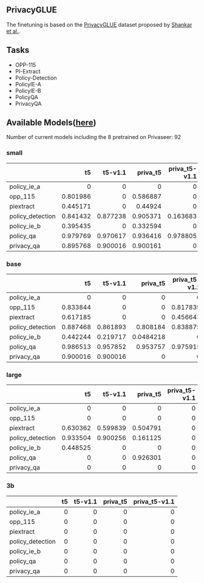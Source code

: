 ## PrivacyGLUE

The finetuning is based on the [PrivacyGLUE](https://github.com/infsys-lab/privacy-glue) dataset proposed by [Shankar et al.](https://www.mdpi.com/2076-3417/13/6/3701).


## Tasks

- OPP-115
- PI-Extract
- Policy-Detection
- PolicyIE-A
- PolicyIE-B
- PolicyQA
- PrivacyQA

## Available Models([here](https://huggingface.co/alzoubi36))


Number of current models including the 8 pretrained on Privaseer: 92

### small


|                   |       t5 |   t5-v1.1 |   priva_t5 |   priva_t5-v1.1 |
|:------------------|---------:|----------:|-----------:|----------------:|
| policy\_ie\_a     | 0        |  0        |   0        |        0        |
| opp\_115          | 0.801986 |  0        |   0.586887 |        0        |
| piextract         | 0.445171 |  0        |   0.44924  |        0        |
| policy\_detection | 0.841432 |  0.877238 |   0.905371 |        0.163683 |
| policy\_ie\_b     | 0.395435 |  0        |   0.332594 |        0        |
| policy\_qa        | 0.979769 |  0.970617 |   0.936416 |        0.978805 |
| privacy\_qa       | 0.895768 |  0.900016 |   0.900161 |        0        |
 

### base


|                   |       t5 |   t5-v1.1 |   priva_t5 |   priva_t5-v1.1 |
|:------------------|---------:|----------:|-----------:|----------------:|
| policy\_ie\_a     | 0        |  0        |  0         |        0        |
| opp\_115          | 0.833844 |  0        |  0         |        0.817839 |
| piextract         | 0.617185 |  0        |  0         |        0.456643 |
| policy\_detection | 0.887468 |  0.861893 |  0.808184  |        0.838875 |
| policy\_ie\_b     | 0.442244 |  0.219717 |  0.0484218 |        0        |
| policy\_qa        | 0.986513 |  0.957852 |  0.953757  |        0.975915 |
| privacy\_qa       | 0.900016 |  0.900016 |  0         |        0        |
 

### large


|                   |       t5 |   t5-v1.1 |   priva_t5 |   priva_t5-v1.1 |
|:------------------|---------:|----------:|-----------:|----------------:|
| policy\_ie\_a     | 0        |  0        |   0        |               0 |
| opp\_115          | 0        |  0        |   0        |               0 |
| piextract         | 0.630362 |  0.599839 |   0.504791 |               0 |
| policy\_detection | 0.933504 |  0.900256 |   0.161125 |               0 |
| policy\_ie\_b     | 0.448525 |  0        |   0        |               0 |
| policy\_qa        | 0        |  0        |   0.926301 |               0 |
| privacy\_qa       | 0        |  0        |   0        |               0 |
 

### 3b


|                   |   t5 |   t5-v1.1 |   priva_t5 |   priva_t5-v1.1 |
|:------------------|-----:|----------:|-----------:|----------------:|
| policy\_ie\_a     |    0 |         0 |          0 |               0 |
| opp\_115          |    0 |         0 |          0 |               0 |
| piextract         |    0 |         0 |          0 |               0 |
| policy\_detection |    0 |         0 |          0 |               0 |
| policy\_ie\_b     |    0 |         0 |          0 |               0 |
| policy\_qa        |    0 |         0 |          0 |               0 |
| privacy\_qa       |    0 |         0 |          0 |               0 |
 

